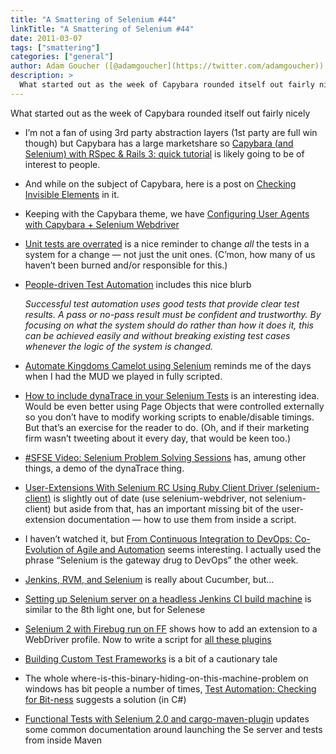 ```yaml
---
title: "A Smattering of Selenium #44"
linkTitle: "A Smattering of Selenium #44"
date: 2011-03-07
tags: ["smattering"]
categories: ["general"]
author: Adam Goucher ([@adamgoucher](https://twitter.com/adamgoucher))
description: >
  What started out as the week of Capybara rounded itself out fairly nicely
---
```


What started out as the week of Capybara rounded itself out fairly nicely

*   I’m not a fan of using 3rd party abstraction layers (1st party are full win though) but Capybara has a large marketshare so [Capybara (and Selenium) with RSpec & Rails 3: quick tutorial](http://opinionated-programmer.com/2011/02/capybara-and-selenium-with-rspec-and-rails-3) is likely going to be of interest to people.
*   And while on the subject of Capybara, here is a post on [Checking Invisible Elements](http://testobsessed.com/2011/03/01/checking-invisible-elements/) in it.
*   Keeping with the Capybara theme, we have [Configuring User Agents with Capybara + Selenium Webdriver](http://blog.plataformatec.com.br/2011/03/configuring-user-agents-with-capybara-selenium-webdriver/)
*   [Unit tests are overrated](http://devlicio.us/blogs/krzysztof_kozmic/archive/2011/02/28/unit-tests-are-overrated.aspx) is a nice reminder to change _all_ the tests in a system for a change — not just the unit ones. (C’mon, how many of us haven’t been burned and/or responsible for this.)
*   [People-driven Test Automation](http://www.stickyminds.com/sitewide.asp?Function=edetail&ObjectType=COL&ObjectId=16692&tth=DYN&tt=siteemail&iDyn=2) includes this nice blurb
    
    _Successful test automation uses good tests that provide clear test results. A pass or no-pass result must be confident and trustworthy. By focusing on what the system should do rather than how it does it, this can be achieved easily and without breaking existing test cases whenever the logic of the system is changed._
    
*   [Automate Kingdoms Camelot using Selenium](http://wordpressvideos.tv/wordpress-plugins/automate-kingdoms-camelot-using-selenium) reminds me of the days when I had the MUD we played in fully scripted.
*   [How to include dynaTrace in your Selenium Tests](https://community.dynatrace.com/community/display/PUB/How+to+include+dynaTrace+in+your+Selenium+Tests) is an interesting idea. Would be even better using Page Objects that were controlled externally so you don’t have to modify working scripts to enable/disable timings. But that’s an exercise for the reader to do. (Oh, and if their marketing firm wasn’t tweeting about it every day, that would be keen too.)
*   [#SFSE Video: Selenium Problem Solving Sessions](http://saucelabs.com/blog/index.php/2011/03/sfse-video-selenium-problem-solving-sessions/) has, amung other things, a demo of the dynaTrace thing.
*   [User-Extensions With Selenium RC Using Ruby Client Driver (selenium-client)](http://bernardlago.wordpress.com/2011/03/02/user-extensions-with-selenium-rc-using-ruby-client-driver-selenium-client/) is slightly out of date (use selenium-webdriver, not selenium-client) but aside from that, has an important missing bit of the user-extension documentation — how to use them from inside a script.
*   I haven’t watched it, but [From Continuous Integration to DevOps: Co-Evolution of Agile and Automation](http://www.anthillpro.com/html/resources/webinars/From_Continuous_Integration_to_DevOps_Co-Evolution_of_Agile_and_Automation.html) seems interesting. I actually used the phrase “Selenium is the gateway drug to DevOps” the other week.
*   [Jenkins, RVM, and Selenium](http://blog.8thlight.com/articles/2011/3/2/jenkins-rvm-and-selenium) is really about Cucumber, but…
*   [Setting up Selenium server on a headless Jenkins CI build machine](http://www.labelmedia.co.uk/blog/posts/setting-up-selenium-server-on-a-headless-jenkins-ci-build-machine.html) is similar to the 8th light one, but for Selenese
*   [Selenium 2 with Firebug run on FF](http://www.sujitnayak.com/?p=527) shows how to add an extension to a WebDriver profile. Now to write a script for [all these plugins](http://moolya.com/blog/2011/03/04/addon-mindmap-for-testers-from-moolya/)
*   [Building Custom Test Frameworks](http://www.bryancook.net/2011/03/building-custom-test-frameworks.html) is a bit of a cautionary tale
*   The whole where-is-this-binary-hiding-on-this-machine-problem on windows has bit people a number of times, [Test Automation: Checking for Bit-ness](http://www.testingmentor.com/imtesty/2011/03/03/test-automation-checking-for-bit-ness) suggests a solution (in C#)
*   [Functional Tests with Selenium 2.0 and cargo-maven-plugin](http://english.valdemarjr.net/2011/03/04/functional-tests-with-selenium-2-0-and-cargo-maven-plugin/) updates some common documentation around launching the Se server and tests from inside Maven